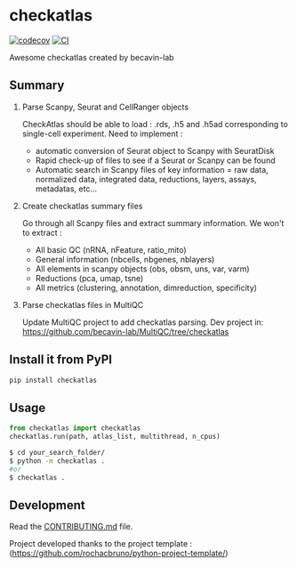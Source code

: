 
# checkatlas

[![codecov](https://codecov.io/gh/becavin-lab/checkatlas/branch/main/graph/badge.svg?token=checkatlas_token_here)](https://codecov.io/gh/becavin-lab/checkatlas)
[![CI](https://github.com/becavin-lab/checkatlas/actions/workflows/main.yml/badge.svg)](https://github.com/becavin-lab/checkatlas/actions/workflows/main.yml)

Awesome checkatlas created by becavin-lab

## Summary

1. Parse Scanpy, Seurat and CellRanger objects
    
    CheckAtlas should be able to load : .rds, .h5 and .h5ad corresponding to single-cell experiment. Need to implement :
      - automatic conversion of Seurat object to Scanpy with SeuratDisk
      - Rapid check-up of files to see if a Seurat or Scanpy can be found
      - Automatic search in Scanpy files of key information = raw data, normalized data, integrated data, reductions, layers, assays, metadatas, etc...


2. Create checkatlas summary files
  
    Go through all Scanpy files and extract summary information. We won't to extract :

      - All basic QC (nRNA, nFeature, ratio_mito)
      - General information (nbcells, nbgenes, nblayers)
      - All elements in scanpy objects (obs, obsm, uns, var, varm)
      - Reductions (pca, umap, tsne)
      - All metrics (clustering, annotation, dimreduction, specificity)

3. Parse checkatlas files in MultiQC
  
    Update MultiQC project to add checkatlas parsing. Dev project in: https://github.com/becavin-lab/MultiQC/tree/checkatlas




## Install it from PyPI

```bash
pip install checkatlas
```

## Usage

```py
from checkatlas import checkatlas
checkatlas.run(path, atlas_list, multithread, n_cpus)
```

```bash
$ cd your_search_folder/
$ python -m checkatlas .
#or
$ checkatlas .
```

## Development

Read the [CONTRIBUTING.md](CONTRIBUTING.md) file.

Project developed thanks to the project template : (https://github.com/rochacbruno/python-project-template/)

